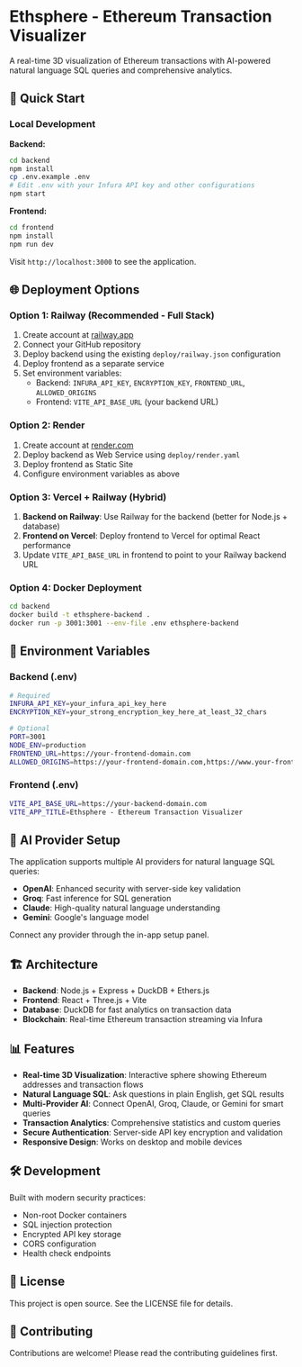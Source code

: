 # Ethsphere - Ethereum Transaction Visualizer

A real-time 3D visualization of Ethereum transactions with AI-powered natural language SQL queries and comprehensive analytics.

## 🚀 Quick Start

### Local Development

**Backend:**
```bash
cd backend
npm install
cp .env.example .env
# Edit .env with your Infura API key and other configurations
npm start
```

**Frontend:**
```bash
cd frontend
npm install
npm run dev
```

Visit `http://localhost:3000` to see the application.

## 🌐 Deployment Options

### Option 1: Railway (Recommended - Full Stack)
1. Create account at [railway.app](https://railway.app)
2. Connect your GitHub repository
3. Deploy backend using the existing `deploy/railway.json` configuration
4. Deploy frontend as a separate service
5. Set environment variables:
   - Backend: `INFURA_API_KEY`, `ENCRYPTION_KEY`, `FRONTEND_URL`, `ALLOWED_ORIGINS`
   - Frontend: `VITE_API_BASE_URL` (your backend URL)

### Option 2: Render
1. Create account at [render.com](https://render.com)
2. Deploy backend as Web Service using `deploy/render.yaml`
3. Deploy frontend as Static Site
4. Configure environment variables as above

### Option 3: Vercel + Railway (Hybrid)
1. **Backend on Railway**: Use Railway for the backend (better for Node.js + database)
2. **Frontend on Vercel**: Deploy frontend to Vercel for optimal React performance
3. Update `VITE_API_BASE_URL` in frontend to point to your Railway backend URL

### Option 4: Docker Deployment
```bash
cd backend
docker build -t ethsphere-backend .
docker run -p 3001:3001 --env-file .env ethsphere-backend
```

## 🔧 Environment Variables

### Backend (.env)
```bash
# Required
INFURA_API_KEY=your_infura_api_key_here
ENCRYPTION_KEY=your_strong_encryption_key_here_at_least_32_chars

# Optional
PORT=3001
NODE_ENV=production
FRONTEND_URL=https://your-frontend-domain.com
ALLOWED_ORIGINS=https://your-frontend-domain.com,https://www.your-frontend-domain.com
```

### Frontend (.env)
```bash
VITE_API_BASE_URL=https://your-backend-domain.com
VITE_APP_TITLE=Ethsphere - Ethereum Transaction Visualizer
```

## 🔐 AI Provider Setup

The application supports multiple AI providers for natural language SQL queries:
- **OpenAI**: Enhanced security with server-side key validation
- **Groq**: Fast inference for SQL generation
- **Claude**: High-quality natural language understanding
- **Gemini**: Google's language model

Connect any provider through the in-app setup panel.

## 🏗️ Architecture

- **Backend**: Node.js + Express + DuckDB + Ethers.js
- **Frontend**: React + Three.js + Vite
- **Database**: DuckDB for fast analytics on transaction data
- **Blockchain**: Real-time Ethereum transaction streaming via Infura

## 📊 Features

- **Real-time 3D Visualization**: Interactive sphere showing Ethereum addresses and transaction flows
- **Natural Language SQL**: Ask questions in plain English, get SQL results
- **Multi-Provider AI**: Connect OpenAI, Groq, Claude, or Gemini for smart queries
- **Transaction Analytics**: Comprehensive statistics and custom queries
- **Secure Authentication**: Server-side API key encryption and validation
- **Responsive Design**: Works on desktop and mobile devices

## 🛠️ Development

Built with modern security practices:
- Non-root Docker containers
- SQL injection protection
- Encrypted API key storage
- CORS configuration
- Health check endpoints

## 📝 License

This project is open source. See the LICENSE file for details.

## 🤝 Contributing

Contributions are welcome! Please read the contributing guidelines first.